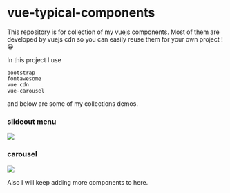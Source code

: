 # vue-typical-components



This repository is for collection of my vuejs components.
Most of them are developed by vuejs cdn so you can easily reuse them for your own project ! 😀

In this project I use
``` 
bootstrap 
fontawesome
vue cdn
vue-carousel
```

and below are some of my collections demos.


### slideout menu
![](https://user-images.githubusercontent.com/49933188/97742471-ac1a2080-1b27-11eb-941c-4e10a468e9fd.gif)



### carousel
![](https://user-images.githubusercontent.com/49933188/97743304-cbfe1400-1b28-11eb-9202-a59ec20f3360.gif)


Also I will keep adding more components to here.

